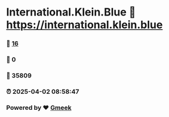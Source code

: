 # International.Klein.Blue :link: https://international.klein.blue 
### :page_facing_up: [16](https://international.klein.blue/tag.html) 
### :speech_balloon: 0 
### :hibiscus: 35809 
### :alarm_clock: 2025-04-02 08:58:47 
### Powered by :heart: [Gmeek](https://github.com/Meekdai/Gmeek)
